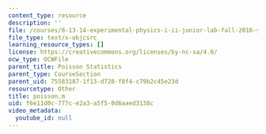 ```yaml
---
content_type: resource
description: ''
file: /courses/8-13-14-experimental-physics-i-ii-junior-lab-fall-2016-spring-2017/f6e11d0c777ce2a3a5f50d6aaed3138c_poisson.m
file_type: text/x-objcsrc
learning_resource_types: []
license: https://creativecommons.org/licenses/by-nc-sa/4.0/
ocw_type: OCWFile
parent_title: Poisson Statistics
parent_type: CourseSection
parent_uid: 75583187-1f13-d728-f8f4-c79b2c45e23d
resourcetype: Other
title: poisson.m
uid: f6e11d0c-777c-e2a3-a5f5-0d6aaed3138c
video_metadata:
  youtube_id: null
---
```

